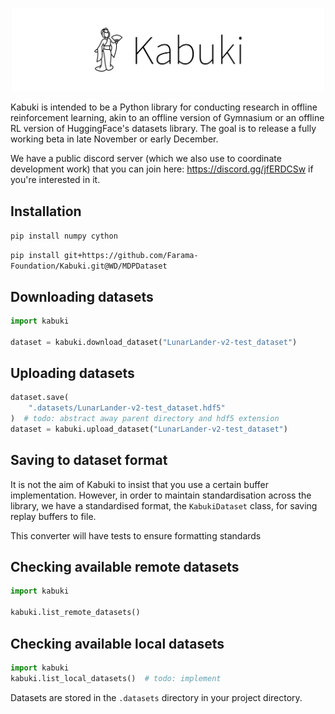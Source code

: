 <p align="center">
    <img src="kabuki-text.png" width="500px"/>
</p>
Kabuki is intended to be a Python library for conducting research in offline reinforcement learning, akin to an offline version of Gymnasium or an offline RL version of HuggingFace's datasets library. The goal is to release a fully working beta in late November or early December.

We have a public discord server (which we also use to coordinate development work) that you can join here: https://discord.gg/jfERDCSw if you're interested in it.


## Installation
`pip install numpy cython`

`pip install git+https://github.com/Farama-Foundation/Kabuki.git@WD/MDPDataset`

## Downloading datasets

```python
import kabuki

dataset = kabuki.download_dataset("LunarLander-v2-test_dataset")
```

## Uploading datasets

```python
dataset.save(
    ".datasets/LunarLander-v2-test_dataset.hdf5"
)  # todo: abstract away parent directory and hdf5 extension
dataset = kabuki.upload_dataset("LunarLander-v2-test_dataset")
```


## Saving to dataset format
It is not the aim of Kabuki to insist that you use a certain buffer implementation. However, in order to maintain standardisation across the library, we have a standardised format, the `KabukiDataset` class, for saving replay buffers to file. 

This converter will have tests to ensure formatting standards

## Checking available remote datasets

```python
import kabuki

kabuki.list_remote_datasets()
```

## Checking available local datasets
```python
import kabuki
kabuki.list_local_datasets()  # todo: implement
```
Datasets are stored in the `.datasets` directory in your project directory.

